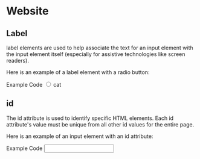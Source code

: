# Website

## Label

label elements are used to help associate the text for an input element with the input element itself (especially for assistive technologies like screen readers).

Here is an example of a label element with a radio button:

Example Code
<label><input type="radio"> cat</label>

## id

The id attribute is used to identify specific HTML elements. Each id attribute's value must be unique from all other id values for the entire page.

Here is an example of an input element with an id attribute:

Example Code
<input id="email">
